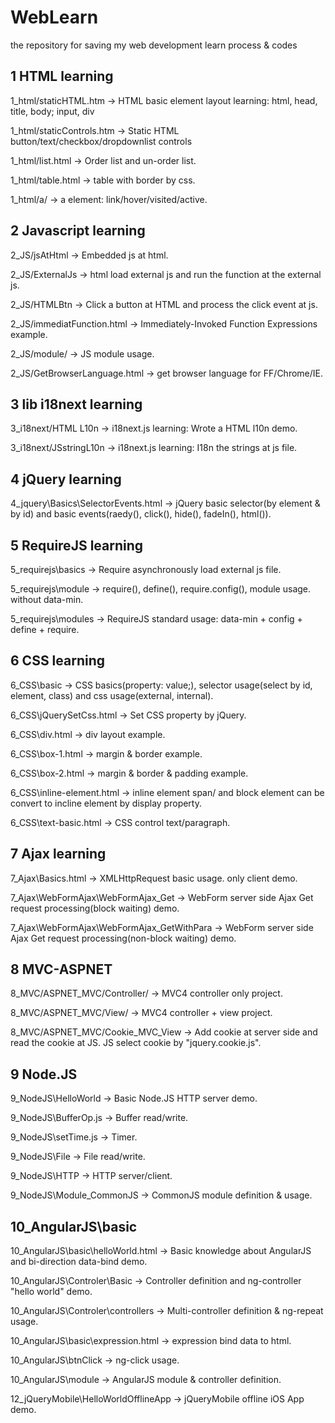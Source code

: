 WebLearn
========

the repository for saving my web development learn process & codes

1 HTML learning
---------------

1_html/staticHTML.htm
-> HTML basic element layout learning: html, head, title, body; input, div

1_html/staticControls.htm
-> Static HTML button/text/checkbox/dropdownlist controls

1_html/list.html
-> Order list and un-order list.

1_html/table.html
-> table with border by css.

1_html/a/
-> a element: link/hover/visited/active.

2 Javascript learning
---------------------

2_JS/jsAtHtml
-> Embedded js at html.

2_JS/ExternalJs
-> html load external js and run the function at the external js.

2_JS/HTMLBtn
->  Click a button at HTML and process the click event at js.

2_JS/immediatFunction.html
-> Immediately-Invoked Function Expressions example.

2_JS/module/
-> JS module usage.

2_JS/GetBrowserLanguage.html
-> get browser language for FF/Chrome/IE.

3 lib i18next learning
----------------------

3_i18next/HTML L10n
->	i18next.js learning: Wrote a HTML l10n demo.

3_i18next/JSstringL10n
->	i18next.js learning: I18n the strings at js file.


4 jQuery learning
-----------------
4_jquery\Basics\SelectorEvents.html
->	jQuery basic selector(by element & by id) and basic events(raedy(), click(), hide(), fadeIn(), html()).


5 RequireJS learning
--------------------
5_requirejs\basics
-> Require asynchronously load external js file.

5_requirejs\module
-> require(), define(), require.config(), module usage. without data-min.

5_requirejs\modules
-> RequireJS standard usage: data-min + config + define + require.


6 CSS learning
--------------
6_CSS\basic
-> CSS basics(property: value;), selector usage(select by id, element, class) and css usage(external, internal).

6_CSS\jQuerySetCss.html
-> Set CSS property by jQuery.

6_CSS\div.html
-> div layout example.

6_CSS\box-1.html
-> margin & border example.

6_CSS\box-2.html
-> margin & border & padding example.

6_CSS\inline-element.html
-> inline element span/ and block element can be convert to incline element by display property.

6_CSS\text-basic.html
-> CSS control text/paragraph.


7 Ajax learning
---------------
7_Ajax\Basics.html
-> XMLHttpRequest basic usage. only client demo.

7_Ajax\WebFormAjax\WebFormAjax_Get
-> WebForm server side Ajax Get request processing(block waiting) demo.

7_Ajax\WebFormAjax\WebFormAjax_GetWithPara
-> WebForm server side Ajax Get request processing(non-block waiting) demo.


8 MVC-ASPNET
------------
8_MVC/ASPNET_MVC/Controller/
-> MVC4 controller only project.

8_MVC/ASPNET_MVC/View/
-> MVC4 controller + view project.

8_MVC/ASPNET_MVC/Cookie_MVC_View
-> Add cookie at server side and read the cookie at JS. JS select cookie by "jquery.cookie.js".


9 Node.JS
---------------
9_NodeJS\HelloWorld
-> Basic Node.JS HTTP server demo. 

9_NodeJS\BufferOp.js
-> Buffer read/write.

9_NodeJS\setTime.js
-> Timer.

9_NodeJS\File
-> File read/write.

9_NodeJS\HTTP
-> HTTP server/client.

9_NodeJS\Module_CommonJS
-> CommonJS module definition & usage.


10_AngularJS\basic
------------------
10_AngularJS\basic\helloWorld.html
-> Basic knowledge about AngularJS and bi-direction data-bind demo.

10_AngularJS\Controler\Basic
-> Controller definition and ng-controller "hello world" demo.

10_AngularJS\Controler\controllers
-> Multi-controller definition & ng-repeat usage.

10_AngularJS\basic\expression.html
-> expression bind data to html.

10_AngularJS\btnClick
-> ng-click usage.

10_AngularJS\module
-> AngularJS module & controller definition.

12_jQueryMobile\HelloWorldOfflineApp
-> jQueryMobile offline iOS App demo.



